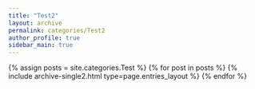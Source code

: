 ```yaml
---
title: "Test2"
layout: archive
permalink: categories/Test2
author_profile: true
sidebar_main: true
---
```


<!-- 공백이 포함되어 있는 카테고리 이름의 경우 site.categories['a b c'] 이런식으로! -->

{% assign posts = site.categories.Test %}
{% for post in posts %} {% include archive-single2.html type=page.entries_layout %} {% endfor %}